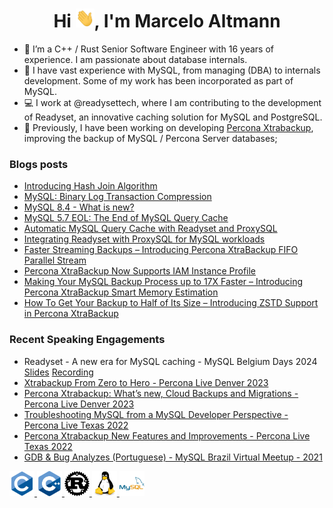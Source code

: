 <h1 align="center">Hi <img src="img/wave.gif" width="30px" height="30px" />, I'm Marcelo Altmann</h1>

- 🔭 I’m a C++ / Rust Senior Software Engineer with 16 years of experience. I am passionate about database internals.
- 🐬 I have vast experience with MySQL, from managing (DBA) to internals development. Some of my work has been incorporated as part of MySQL.
- 💻 I work at @readysettech, where I am contributing to the development of Readyset, an innovative caching solution for MySQL and PostgreSQL.
- 👯 Previously, I have been working on developing [Percona Xtrabackup](https://github.com/percona/percona-xtrabackup), improving the backup of MySQL / Percona Server databases;

### Blogs posts
<!-- BLOG-POST-LIST:START -->
- [Introducing Hash Join Algorithm](https://blog.readyset.io/introducing-hash-join-algorithm/)
- [MySQL: Binary Log Transaction Compression](https://blog.readyset.io/mysql-binary-log-transaction-compression/)
- [MySQL 8.4  - What is new?](https://blog.readyset.io/mysql-8-4-what-is-new/)
- [MySQL 5.7 EOL: The End of MySQL Query Cache](https://blog.readyset.io/mysql-5-7-eol-the-end-of-mysql-query-cache/)
- [Automatic MySQL Query Cache with Readyset and ProxySQL](https://blog.readyset.io/automatic-mysql-query-cache-with-readyset-and-proxysql/)
- [Integrating Readyset with ProxySQL for MySQL workloads](https://blog.readyset.io/integrating-readyset-with-proxysql-for-mysql-workloads/)
- [Faster Streaming Backups – Introducing Percona XtraBackup FIFO Parallel Stream](https://www.percona.com/blog/faster-streaming-backups-introducing-percona-xtrabackup-fifo-parallel-stream/)
- [Percona XtraBackup Now Supports IAM Instance Profile](https://www.percona.com/blog/percona-xtrabackup-now-supports-iam-instance-profile/)
- [Making Your MySQL Backup Process up to 17X Faster – Introducing Percona XtraBackup Smart Memory Estimation](https://www.percona.com/blog/making-your-mysql-backup-process-faster-introducing-percona-xtrabackup-smart-memory-estimation/)
- [How To Get Your Backup to Half of Its Size – Introducing ZSTD Support in Percona XtraBackup](https://www.percona.com/blog/get-your-backup-to-half-of-its-size-introducing-zstd-support-in-percona-xtrabackup/)
<!-- BLOG-POST-LIST:END -->

### Recent Speaking Engagements
- Readyset - A new era for MySQL caching - MySQL Belgium Days 2024 [Slides](https://speakerdeck.com/marceloaltmann/readyset-a-new-era-for-mysql-caching) [Recording](https://www.youtube.com/watch?v=ch0utkJqJZQ)
- [Xtrabackup From Zero to Hero - Percona Live Denver 2023](https://speakerdeck.com/marceloaltmann/xtrabackup-from-zero-to-hero)
- [Percona Xtrabackup: What’s new, Cloud Backups and Migrations - Percona Live Denver 2023](https://speakerdeck.com/marceloaltmann/percona-xtrabackup-whats-new-cloud-backups-and-migrations)
- [Troubleshooting MySQL from a MySQL Developer Perspective - Percona Live Texas 2022](https://speakerdeck.com/marceloaltmann/troubleshooting-mysql-from-a-mysql-developer-perspective)
- [Percona Xtrabackup New Features and Improvements - Percona Live Texas 2022](https://speakerdeck.com/marceloaltmann/percona-xtrabackup-new-features-and-improvements)
- [GDB & Bug Analyzes (Portuguese) - MySQL Brazil Virtual Meetup - 2021](https://speakerdeck.com/marceloaltmann/gdb-and-bug-analyzes)

<p align="left"> 
  <a href="https://www.cprogramming.com/" target="_blank" rel="noreferrer"> 
    <img src="https://raw.githubusercontent.com/devicons/devicon/master/icons/c/c-original.svg" alt="c" width="40" height="40"/>
  </a>
  <a href="https://www.w3schools.com/cpp/" target="_blank" rel="noreferrer">
    <img src="https://raw.githubusercontent.com/devicons/devicon/master/icons/cplusplus/cplusplus-original.svg" alt="cplusplus" width="40" height="40"/>
  </a>
  <a href="https://www.rust-lang.org/" target="_blank" rel="noreferrer">
    <img src="https://raw.githubusercontent.com/devicons/devicon/master/icons/rust/rust-original.svg" alt="rust" width="40" height="40"/>
  </a>
  <a href="https://www.linux.org/" target="_blank" rel="noreferrer">
    <img src="https://raw.githubusercontent.com/devicons/devicon/master/icons/linux/linux-original.svg" alt="linux" width="40" height="40"/>
  </a> 
  <a href="https://www.mysql.com/" target="_blank" rel="noreferrer">
    <img src="https://raw.githubusercontent.com/devicons/devicon/master/icons/mysql/mysql-original-wordmark.svg" alt="mysql" width="40" height="40"/>
  </a>
</p>
